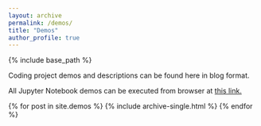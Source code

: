 ```yaml
---
layout: archive
permalink: /demos/
title: "Demos"
author_profile: true
---
```


{% include base_path %}

Coding project demos and descriptions can be found here in blog format.

All Jupyter Notebook demos can be executed from browser at [this link.](jordankando.github.io/code-demos/)

{% for post in site.demos %}
  {% include archive-single.html %}
{% endfor %}
